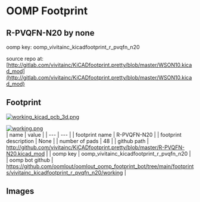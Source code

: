 # OOMP Footprint  
## R-PVQFN-N20  by none  
  
oomp key: oomp_vivitainc_kicadfootprint_r_pvqfn_n20  
  
source repo at: [http://gitlab.com/vivitainc/KiCADfootprint.pretty/blob/master/WSON10.kicad_mod](http://gitlab.com/vivitainc/KiCADfootprint.pretty/blob/master/WSON10.kicad_mod)  
## Footprint  
  
[![working_kicad_pcb_3d.png](working_kicad_pcb_3d_600.png)](working_kicad_pcb_3d.png)  
  
[![working.png](working_600.png)](working.png)  
| name | value | 
| --- | --- | 
| footprint name | R-PVQFN-N20 | 
| footprint description | None | 
| number of pads | 48 | 
| github path | http://github.com/vivitainc/KiCADfootprint.pretty/blob/master/R-PVQFN-N20.kicad_mod | 
| oomp key | oomp_vivitainc_kicadfootprint_r_pvqfn_n20 | 
| oomp bot github | https://github.com/oomlout/oomlout_oomp_footprint_bot/tree/main/footprints/vivitainc_kicadfootprint_r_pvqfn_n20/working | 
## Images  
